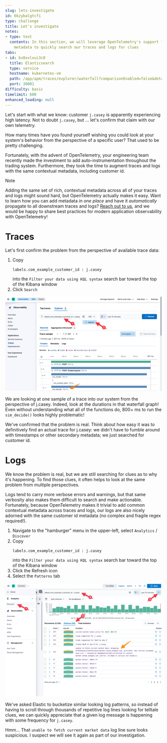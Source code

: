 ```yaml
---
slug: lets-investigate
id: 6kzybalgtcfi
type: challenge
title: Let's investigate
notes:
- type: text
  contents: In this section, we will leverage OpenTelemetry's support for contextual
    metadata to quickly search our traces and logs for clues
tabs:
- id: bs0xvlxui3c0
  title: Elasticsearch
  type: service
  hostname: kubernetes-vm
  path: /app/apm/traces/explorer/waterfall?comparisonEnabled=false&detailTab=timeline&environment=ENVIRONMENT_ALL&rangeFrom=now-15m&rangeTo=now&showCriticalPath=false
  port: 30001
difficulty: basic
timelimit: 600
enhanced_loading: null
---
```

Let's start with what we know: customer `j.casey` is apparently experiencing high latency. Not to doubt `j.casey`, but ... let's confirm that claim with our own telemetry.

How many times have you found yourself wishing you could look at your system's behavior from the perspective of a specific user? That used to be pretty challenging.

Fortunately, with the advent of OpenTelemetry, your engineering team recently made the investment to add auto-instrumentation throughout the trading system. Furthermore, they took the time to augment traces and logs with the same contextual metadata, including customer id.

> [!NOTE]
> Adding the same set of rich, contextual metadata across all of your traces and logs might sound hard, but OpenTelemetry actually makes it easy. Want to learn how you can add metadata _in one place_ and have it _automatically_ propagate to all downstream traces and logs? [Reach out to us](https://www.elastic.co/contact), and we would be happy to share best practices for modern application observability with OpenTelemetry!

# Traces

Let's first confirm the problem from the perspective of available trace data:

1. Copy
    ```kql
    labels.com_example_customer_id : j.casey
    ```
    into the `Filter your data using KQL syntax` search bar toward the top of the Kibana window
2. Click `Search`

![investigation-traces.png](../assets/investigation-traces.png)

We are looking at one sample of a trace into our system from the perspective of j.casey. Indeed, look at the durations in that waterfall graph! Even without understanding what all of the functions do, 800+ ms to run the `sim_decide()` looks highly problematic!

We've confirmed that the problem is real. Think about how easy it was to definitively find an actual trace for j.casey: we didn't have to fumble around with timestamps or other secondary metadata; we just searched for customer id.

# Logs

We know the problem is real, but we are still searching for clues as to why it's happening. To find those clues, it often helps to look at the same problem from multiple perspectives.

Logs tend to carry more verbose errors and warnings, but that same verbosity also makes them difficult to search and make actionable. Fortunately, because OpenTelemetry makes it trivial to add common contextual metadata across traces and logs, our logs are also nicely adorned with the same customer id metadata (no complex and fragile regex required!).

1. Navigate to the "hamburger" menu in the upper-left, select `Analytics` / `Discover`
2. Copy
    ```kql
    labels.com_example_customer_id : j.casey
    ```
    into the `Filter your data using KQL syntax` search bar toward the top of the Kibana window
3. Click the Refresh icon
4. Select the `Patterns` tab

![investigation-logs.png](../assets/investigation-logs.png)

We've asked Elastic to bucketize similar looking log patterns, so instead of having to scroll through thousands of repetitive log lines looking for telltale clues, we can quickly appreciate that a given log message is happening with some frequency for `j.casey`.

Hmm... That `unable to fetch current market data` log line sure looks suspicious. I suspect we will see it again as part of our investigation.
